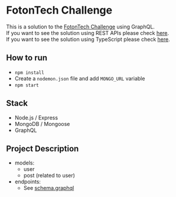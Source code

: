 # FotonTech Challenge

This is a solution to the [FotonTech Challenge](https://github.com/FotonTech/join) using GraphQL.  
If you want to see the solution using REST APIs please check [here](https://github.com/nporta/foton-challenge).  
If you want to see the solution using TypeScript please check [here](https://github.com/nporta/fotton-challenge-graphql-typescript).

How to run
-------------
* `npm install`
* Create a `nodemon.json` file and add `MONGO_URL` variable
* `npm start`

Stack
-------------
* Node.js / Express
* MongoDB / Mongoose
* GraphQL

Project Description
-------------
* models:
  * user
  * post (related to user)
* endpoints:
  * See [schema.graphql](https://github.com/nporta/fotton-challenge-graphql/blob/main/graphql/schema.graphql)


